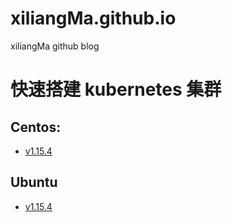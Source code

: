 # xiliangMa.github.io
xiliangMa github blog


# 快速搭建 kubernetes 集群
   
## Centos:
   - [v1.15.4](https://github.com/xiliangMa/xiliangMa.github.io/blob/master/kubernetes/install/1.15.4/v1.15.4.md)
   
## Ubuntu
   - [v1.15.4](https://github.com/xiliangMa/xiliangMa.github.io/blob/master/kubernetes/install/1.15.4/v1.15.4.md)
